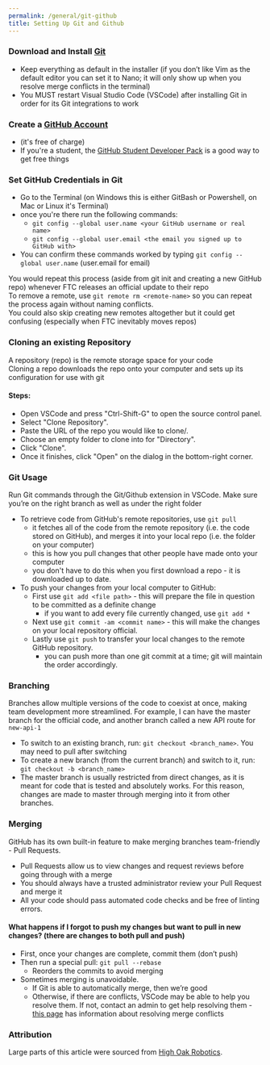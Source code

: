 ```yaml
---
permalink: /general/git-github
title: Setting Up Git and Github
---
```


### Download and Install [Git](https://git-scm.com/downloads)
* Keep everything as default in the installer (if you don’t like Vim as the default editor you can set it to Nano; it will only show up when you resolve merge conflicts in the terminal)   
* You MUST restart Visual Studio Code (VSCode) after installing Git in order for its Git integrations to work

### Create a [GitHub Account](https://github.com/join) 
* (it's free of charge)    
* If you're a student, the [GitHub Student Developer Pack](https://education.github.com/pack) is a good way to get free things   
  
### Set GitHub Credentials in Git
* Go to the Terminal (on Windows this is either GitBash or Powershell, on Mac or Linux it's Terminal)
* once you're there run the following commands:   
  * `git config --global user.name <your GitHub username or real name>`   
  * `git config --global user.email <the email you signed up to GitHub with>`   
* You can confirm these commands worked by typing `git config --global user.name` (user.email for email)

You would repeat this process (aside from git init and creating a new GitHub repo) whenever FTC releases an official update to their repo   
To remove a remote, use `git remote rm <remote-name>` so you can repeat the process again without naming conflicts.  
You could also skip creating new remotes altogether but it could get confusing (especially when FTC inevitably moves repos)  

### Cloning an existing Repository
A repository (repo) is the remote storage space for your code   
Cloning a repo downloads the repo onto your computer and sets up its configuration for use with git   
#### Steps:
* Open VSCode and press "Ctrl-Shift-G" to open the source control panel.
* Select "Clone Repository".
* Paste the URL of the repo you would like to clone/.
* Choose an empty folder to clone into for "Directory".
* Click "Clone".
* Once it finishes, click "Open" on the dialog in the bottom-right corner. 

### Git Usage
Run Git commands through the Git/Github extension in VSCode. 
Make sure you’re on the right branch as well as under the right folder

* To retrieve code from GitHub's remote repositories, use `git pull`
  * it fetches all of the code from the remote repository (i.e. the code stored on GitHub), and merges it into your local repo (i.e. the folder on your computer) 
  * this is how you pull changes that other people have made onto your computer
  * you don't have to do this when you first download a repo - it is downloaded up to date.
* To push your changes from your local computer to GitHub:
  * First use `git add <file path>` - this will prepare the file in question to be committed as a definite change
    * if you want to add every file currently changed, use `git add *`
  * Next use `git commit -am <commit name>` - this will make the changes on your local repository official.
  * Lastly use `git push` to transfer your local changes to the remote GitHub repository.
    * you can push more than one git commit at a time; git will maintain the order accordingly.
    
### Branching
Branches allow multiple versions of the code to coexist at once, making team development more streamlined. For example, I can have the master branch for the official code, and another branch called a new API route for `new-api-1`
* To switch to an existing branch, run: `git checkout <branch_name>`. You may need to pull after switching
* To create a new branch (from the current branch) and switch to it, run: `git checkout -b <branch_name>`
* The master branch is usually restricted from direct changes, as it is meant for code that is tested and absolutely works. For this reason, changes are made to master through merging into it from other branches.

### Merging
GitHub has its own built-in feature to make merging branches team-friendly - Pull Requests.
* Pull Requests allow us to view changes and request reviews before going through with a merge
* You should always have a trusted administrator review your Pull Request and merge it
* All your code should pass automated code checks and be free of linting errors.

#### What happens if I forgot to push my changes but want to pull in new changes? (there are changes to both pull and push)
* First, once your changes are complete, commit them (don’t push)
* Then run a special pull: `git pull --rebase`
  * Reorders the commits to avoid merging
* Sometimes merging is unavoidable.
  * If Git is able to automatically merge, then we’re good
  * Otherwise, if there are conflicts, VSCode may be able to help you resolve them. If not, contact an admin to get help resolving them - [this page](https://help.github.com/en/github/collaborating-with-issues-and-pull-requests/resolving-a-merge-conflict-using-the-command-line) has information about resolving merge conflicts

### Attribution
Large parts of this article were sourced from [High Oak Robotics](https://highoakrobotics.github.io/FTC-Control-Docs/).
